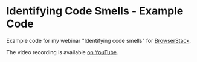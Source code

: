 # Identifying Code Smells - Example Code

Example code for my webinar "Identifying code smells" for [BrowserStack](https://www.browserstack.com/).

The video recording is available [on YouTube](https://youtu.be/IzdpizfaVbU).